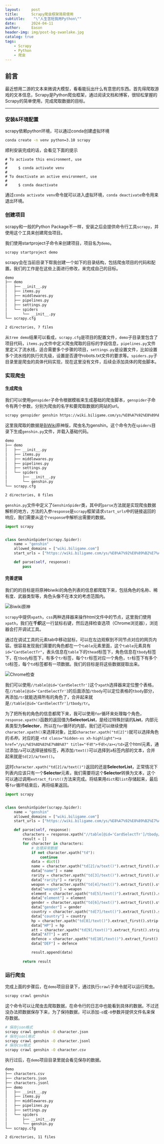 ```yaml
---
layout:     post
title:      Scrapy爬虫框架简易使用
subtitle:    "\"人生苦短我用Python\""
date:       2024-04-11
author:     Eason
header-img: img/post-bg-swanlake.jpg
catalog: true
tags:
    - Scrapy
    - Python
    - 爬虫
---
```




## 前言

最近想用二游的文本来微调大模型，看看能玩出什么有意思的东西。首先得爬取游戏的文本信息，Scrapy是Python爬虫框架，通过阅读文档和博客，很轻松掌握的Scrapy的简单使用，完成爬取数据的目标。

---

### 安装&环境配置

scrapy依赖python环境，可以通过conda创建虚拟环境
```bash
conda create -n venv python=3.10 scrapy
```
顺利安装完成的话，会看见下面的提示

```
# To activate this environment, use
#
#     $ conda activate venv
#
# To deactivate an active environment, use
#
#     $ conda deactivate
```
通过`conda activate venv`命令就可以进入虚拟环境，`conda deactivate`命令用来退出环境。


### 创建项目

scrapy和一般的Python Package不一样，安装之后会提供命令行工具`scrapy`，并使用这个工具来创建爬虫项目。

我们使用startproject子命令来创建项目，项目名为`demo`。
```bash
scrapy startproject demo
```
scrapy会在当前目录下帮我创建一个如下的目录结构，包括爬虫项目的代码和配置。我们的工作是在这些上面进行修改，来完成自己的目标。
```bash
demo
├── demo
│   ├── __init__.py
│   ├── items.py
│   ├── middlewares.py
│   ├── pipelines.py
│   ├── settings.py
│   └── spiders
│       └── __init__.py
└── scrapy.cfg

2 directories, 7 files
```

从`tree demo`结果可以看成，`scrapy.cfg`是项目的配置文件，`demo`子目录里包含了项目代码，`items.py`文件中定义爬虫爬取的目标的字段信息，`pipelines.py`文件里定义了流水线，适合需要多个步骤的项目，`settings.py`是设置文件，比如设置多个流水线的执行优先级，设置是否遵守robots.txt文件的要求等。`spiders.py`子目录里是爬虫的具体代码实现，现在这里没有文件，后续会添加具体的爬虫脚本。

### 实现爬虫


#### 生成爬虫

我们可以使用`genspider`子命令根据模板来生成基础的爬虫脚本，`genspider`子命令有两个参数，分别为爬虫的名字和要爬取数据的网站的url。
```bash
scrapy genspider genshin https://wiki.biligame.com/ys/%E8%A7%92%E8%89%B2%E7%AD%9B%E9%80%89
```
这里我爬取的数据是[BiWiki](https://wiki.biligame.com/)原神版，爬虫名为genshin。这个命令为在`spiders`目录下生成`genshin.py`文件，并载入基础代码。
```bash
demo
├── demo
│   ├── __init__.py
│   ├── items.py
│   ├── middlewares.py
│   ├── pipelines.py
│   ├── settings.py
│   └── spiders
│       ├── __init__.py
│       └── genshin.py
└── scrapy.cfg

2 directories, 8 files
```
`genshin.py`文件中定义了`GenshinSpider`类，其中的`parse`方法就是实现爬虫数据解析的地方，方法的入参`response`是`scrapy`框架请求`start_urls`中的链接返回的响应，我们需要从这个`response`中解析出需要的数据。
```python
import scrapy


class GenshinSpider(scrapy.Spider):
    name = "genshin"
    allowed_domains = ["wiki.biligame.com"]
    start_urls = ["https://wiki.biligame.com/ys/%E8%A7%92%E8%89%B2%E7%AD%9B%E9%80%89"]

    def parse(self, response):
        pass

```
#### 完善逻辑
我们的的目标是将原神biwiki的角色列表的信息都爬取下来，包括角色的名称、稀有度、武器类型等，角色头像不在本文的考虑范围内。

![Biwiki原神](../img/post/biwiki-genshin-characters.png)

`scrapy`中提供`xpath`，`css`两种选择器来操作html文件中的节点，这里我们使用`xpath`，我们在**千织**这一行鼠标右键，然后选择检查选项（Chrome浏览器），浏览器会打开调试工具。

通过在调试工具的元素tab中移动鼠标，可以在左边观察到不同节点对应的网页内容。很容易发现我们需要的角色都在一个`table`元素里面，这个`table`元素具有`id="CardSelectTr"`，表头信息在`table`下的`thead`标签下，角色信息在`tbody`标签下，在`tbody`标签下，有多个`tr`标签，每个`tr`标签对应一个角色，`tr`标签下有多个`td`标签，每个`td`标签都有一项数据。我们的目标是将这些数据提取出来。

![Chrome检查](../img/post/biwiki-genshin-characters-selector.png)

我们可以使用`//table[@id='CardSelectTr']`这个`xpath`选择器来定位整个表格，在`//table[@id='CardSelectTr']`的后面添加`/tbody`可以定位表格的`tbody`部分，再添加`/tr`就能选择所有的角色了，合并起来就是`//table[@id='CardSelectTr']/tbody/tr`。

为了把所有的角色的信息都爬下来，我可以使用`for`循环来处理每个角色，`response.xpath()`函数的返回值为**SelectorList**，是经过特殊封装的**List**，内部元素类型为**Selector**，所以在`for`循环的内部，我们还可以继续使用`character.xpath()`来选择对象，比如`character.xpath("td[2]")`就可以选择角色的*名称*，对应的是
`<td class="hidden-xs xh-highlight"><a href="/ys/%E5%8D%83%E7%BB%87" title="千织">千织</a></td>`这个html元素，通过添加`/a`可以选择链接标签，再添加`/text()`可以选择到`a`标签内部的文本，合并起来就是`td[2]/a/text()`。

这时`character.xpath("td[2]/a/text()")`返回的还是**SelectorList**，正常情况下列表内应该只有一个**Selector**元素，我们需要将这个**Selector**转换为文本，这个可以通过调用`extract_first()`方法来完成。将结果用`dict`和`list`存储起来，最后等`for`循环结束后，再将结果返回。
```python
import scrapy


class GenshinSpider(scrapy.Spider):
    name = "genshin"
    allowed_domains = ["wiki.biligame.com"]
    start_urls = ["https://wiki.biligame.com/ys/%E8%A7%92%E8%89%B2%E7%AD%9B%E9%80%89"]

    def parse(self, response):
        characters = response.xpath("//table[@id='CardSelectTr']/tbody/tr")
        result = []
        for character in characters:
            # 处理异常数据
            if not character.xpath("td"):
                continue
            data = dict()
            name = character.xpath("td[2]/a/text()").extract_first().strip()
            data["name"] = name
            rarity = character.xpath("td[3]/text()").extract_first().strip()
            data["rarity"] = rarity
            weapon = character.xpath("td[4]/text()").extract_first().strip()
            data["weapon"] = weapon
            element = character.xpath("td[5]/text()").extract_first().strip()
            data["element"] = element
            gender = character.xpath("td[6]/text()").extract_first().strip()
            data["gender"] = gender
            country = character.xpath("td[7]/text()").extract_first().strip()
            data["country"] = country
            hp = character.xpath("td[8]/text()").extract_first().strip()
            data["HP"] = hp
            att = character.xpath("td[9]/text()").extract_first().strip()
            data["ATT"] = att
            defence = character.xpath("td[10]/text()").extract_first().strip()
            data["DEF"] = defence

            result.append(data)
            
        return result

```

### 运行爬虫

完成上面的步骤后，在`demo`项目目录下，通过执行`crawl`子命令就可以运行爬虫。
```bash
scrapy crawl genshin
```
这个命令可以让爬虫去爬取数据，在命令行的日志中也能看到具体的数据。不过还没办法把数据保存下来，为了保持数据，可以添加`-o`或`-O`参数并提供文件名来保存数据。
```bash 
# 保存json格式
scrapy crawl genshin -O character.json
# 保存jsonl格式
scrapy crawl genshin -O character.jsonl
# 保存csv格式
scrapy crawl genshin -O character.csv
```
执行过后，在`demo`项目目录里就会看见保存的数据。
```bash 
demo
├── characters.csv
├── characters.json
├── characters.jsonl
├── demo
│   ├── __init__.py
│   ├── items.py
│   ├── middlewares.py
│   ├── pipelines.py
│   ├── settings.py
│   └── spiders
│       ├── __init__.py
│       └── genshin.py
└── scrapy.cfg

2 directories, 11 files
```